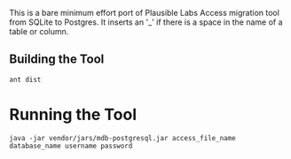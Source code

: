 
This is a bare minimum effort port of Plausible Labs Access migration tool from SQLite to Postgres. It inserts an '_' if there is a space in the name of a table or column.


## Building the Tool

    ant dist

# Running the Tool

    java -jar vendor/jars/mdb-postgresql.jar access_file_name database_name username password
